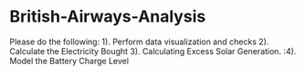 # British-Airways-Analysis

Please do the following: 
1). Perform data visualization and checks
2). Calculate the Electricity Bought
3). Calculating Excess Solar Generation.
:4). Model the Battery Charge Level

